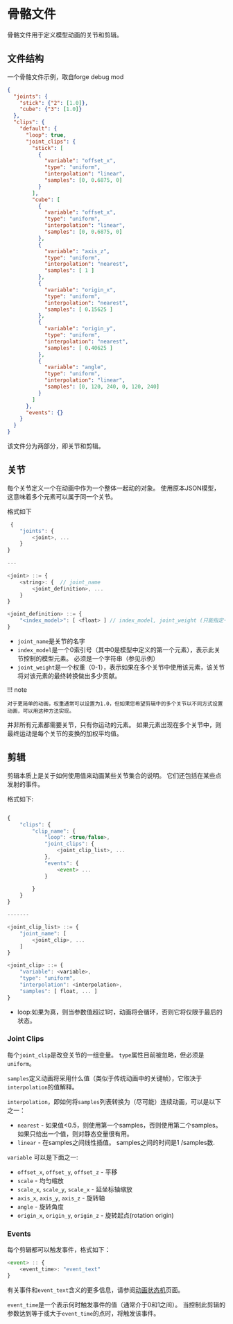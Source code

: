 骨骼文件
==============

骨骼文件用于定义模型动画的关节和剪辑。

文件结构
----------------

一个骨骼文件示例，取自forge debug mod
```json
{
  "joints": {
    "stick": {"2": [1.0]},
    "cube": {"3": [1.0]}
  },
  "clips": {
    "default": {
      "loop": true,
      "joint_clips": {
        "stick": [
          {
            "variable": "offset_x",
            "type": "uniform",
            "interpolation": "linear",
            "samples": [0, 0.6875, 0]
          }
        ],
        "cube": [
          {
            "variable": "offset_x",
            "type": "uniform",
            "interpolation": "linear",
            "samples": [0, 0.6875, 0]
          },
          {
            "variable": "axis_z",
            "type": "uniform",
            "interpolation": "nearest",
            "samples": [ 1 ]
          },
          {
            "variable": "origin_x",
            "type": "uniform",
            "interpolation": "nearest",
            "samples": [ 0.15625 ]
          },
          {
            "variable": "origin_y",
            "type": "uniform",
            "interpolation": "nearest",
            "samples": [ 0.40625 ]
          },
          {
            "variable": "angle",
            "type": "uniform",
            "interpolation": "linear",
            "samples": [0, 120, 240, 0, 120, 240]
          }
        ]
      },
      "events": {}
    }
  }
}

```

该文件分为两部分，即关节和剪辑。

关节
--------
每个关节定义一个在动画中作为一个整体一起动的对象。 使用原本JSON模型，这意味着多个元素可以属于同一个关节。

格式如下
```javascript
 {
    "joints": {
        <joint>, ...
    }
}
    
---

<joint> ::= {
    <string>: {  // joint_name
        <joint_definition>, ...
    }
}

<joint_definition> ::= {
    "<index_model>": [ <float> ] // index_model, joint_weight (只能指定一个)
}

```

- `joint_name`是关节的名字
- `index_model`是一个0索引号（其中0是模型中定义的第一个元素），表示此关节控制的模型元素。 必须是一个字符串（参见示例）
- `joint_weight`是一个权重（0-1），表示如果在多个关节中使用该元素，该关节将对该元素的最终转换做出多少贡献。

!!! note

	对于更简单的动画，权重通常可以设置为1.0，但如果您希望剪辑中的多个关节以不同方式设置动画，可以用这种方法实现。

并非所有元素都需要关节，只有你运动的元素。
如果元素出现在多个关节中，则最终运动是每个关节的变换的加权平均值。

剪辑
-------

剪辑本质上是关于如何使用值来动画某些关节集合的说明。
它们还包括在某些点发射的事件。

格式如下:
```javascript

{
    "clips": {
        "clip_name": {
            "loop": <true/false>,
            "joint_clips": {
                <joint_clip_list>, ...
            },
            "events": {
                <event> ...
            }
            
        }
    }
}

-------

<joint_clip_list> ::= {
    "joint_name": [
        <joint_clip>, ...
    ]
}

<joint_clip> ::= {
    "variable": <variable>,
    "type": "uniform",
    "interpolation": <interpolation>,
    "samples": [ float, ... ]
}


```

- loop:如果为真，则当参数值超过1时，动画将会循环，否则它将仅限于最后的状态。

### Joint Clips
每个`joint_clip`是改变关节的一组变量。 `type`属性目前被忽略，但必须是`uniform`。

`samples`定义动画将采用什么值（类似于传统动画中的关键帧），它取决于`interpolation`的值解释。

`interpolation`，即如何将`samples`列表转换为（尽可能）连续动画，可以是以下之一：

 - `nearest` - 如果值<0.5，则使用第一个samples，否则使用第二个samples。 如果只给出一个值，则对静态变量很有用。
 - `linear` - 在samples之间线性插值。 samples之间的时间是1 /samples数.

`variable` 可以是下面之一:

- `offset_x`, `offset_y`, `offset_z` - 平移
- `scale` - 均匀缩放
- `scale_x`, `scale_y`, `scale_x` - 延坐标轴缩放
- `axis_x`, `axis_y`, `axis_z` - 旋转轴
- `angle` - 旋转角度
- `origin_x`, `origin_y`, `origin_z` - 旋转起点(rotation origin)

### Events

每个剪辑都可以触发事件，格式如下：
```javascript
<event> :: {
    <event_time>: "event_text"
}
```
有关事件和`event_text`含义的更多信息，请参阅[动画状态机][asm]页面。

`event_time`是一个表示何时触发事件的值（通常介于0和1之间）。 当控制此剪辑的参数达到等于或大于`event_time`的点时，将触发该事件。

[asm]: asm.md
